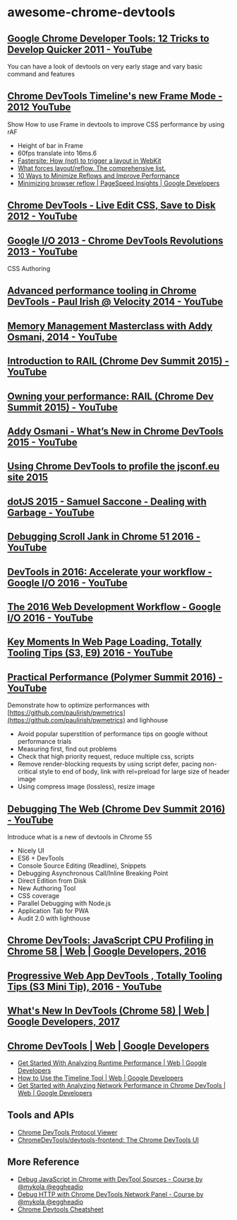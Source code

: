 # awesome-chrome-devtools

## [Google Chrome Developer Tools: 12 Tricks to Develop Quicker 2011 - YouTube](https://goo.gl/5eUL6M)

You can have a look of devtools on very early stage and vary basic command and features

## [Chrome DevTools Timeline's new Frame Mode - 2012 YouTube](https://goo.gl/4GURfD)

Show How to use Frame in devtools to improve CSS performance by using rAF

- Height of bar in Frame
- 60fps translate into 16ms.6
- [Fastersite: How (not) to trigger a layout in WebKit](https://goo.gl/SZ4WV)
- [What forces layout/reflow. The comprehensive list.](https://goo.gl/0sxy1M)
- [10 Ways to Minimize Reflows and Improve Performance](https://goo.gl/egcOSg)
- [Minimizing browser reflow  |  PageSpeed Insights  |  Google Developers](https://goo.gl/pHWSN)

##  [Chrome DevTools - Live Edit CSS, Save to Disk 2012 - YouTube](https://goo.gl/rJTUI9)

## [Google I/O 2013 - Chrome DevTools Revolutions 2013 - YouTube](https://goo.gl/0q8dY)

CSS Authoring

## [Advanced performance tooling in Chrome DevTools - Paul Irish @ Velocity 2014 - YouTube](https://goo.gl/hqCGIl)

## [Memory Management Masterclass with Addy Osmani, 2014 - YouTube](https://goo.gl/L5zCiZ)

## [Introduction to RAIL (Chrome Dev Summit 2015) - YouTube](https://goo.gl/TO0dYo)

## [Owning your performance: RAIL (Chrome Dev Summit 2015) - YouTube](https://goo.gl/Ta6nWt)

## [Addy Osmani - What’s New in Chrome DevTools 2015 - YouTube](https://goo.gl/TNIGuv) 

## [Using Chrome DevTools to profile the jsconf.eu site 2015](https://goo.gl/ANcxbd)

## [dotJS 2015 - Samuel Saccone - Dealing with Garbage - YouTube](https://goo.gl/zBhjJn)

## [Debugging Scroll Jank in Chrome 51 2016 - YouTube](https://goo.gl/4wYmtx)

## [DevTools in 2016: Accelerate your workflow - Google I/O 2016 - YouTube](https://goo.gl/O9jfnP)

## [The 2016 Web Development Workflow - Google I/O 2016 - YouTube](https://goo.gl/Xr2SEp)

## [Key Moments In Web Page Loading, Totally Tooling Tips (S3, E9) 2016 - YouTube](https://goo.gl/8Vxe8q) 

## [Practical Performance (Polymer Summit 2016) - YouTube](https://goo.gl/12yvX7)

Demonstrate how to optimize performances with [https://github.com/paulirish/pwmetrics](https://github.com/paulirish/pwmetrics) and lighhouse

- Avoid popular superstition of performance tips on google without performance trials
- Measuring first, find out problems
- Check that high priority request, reduce multiple css, scripts
- Remove render-blocking requests by using  script defer, pacing non-critical style to end of body, link with rel=preload  for large size of header image
- Using compress image (lossless), resize image

## [Debugging The Web (Chrome Dev Summit 2016) - YouTube](https://goo.gl/jkN51W)

Introduce what is a new of devtools in Chrome 55

- Nicely UI
- ES6 + DevTools
- Console Source Editing (Readline), Snippets
- Debugging Asynchronous Call/Inline Breaking Point
- Direct Edition from Disk
- New Authoring Tool
- CSS coverage
- Parallel Debugging with Node.js
- Application Tab for PWA
- Audit 2.0 with lighthouse

## [Chrome DevTools: JavaScript CPU Profiling in Chrome 58  |  Web  |  Google Developers, 2016](https://goo.gl/rqw3CM)

## [Progressive Web App DevTools , Totally Tooling Tips (S3 Mini Tip), 2016 - YouTube](https://goo.gl/UNLlcr)

## [What's New In DevTools (Chrome 58)  |  Web  |  Google Developers, 2017](https://goo.gl/EHfEaD)

## [Chrome DevTools  |  Web  |  Google Developers](https://goo.gl/ysnJXM)

- [Get Started With Analyzing Runtime Performance  |  Web  |  Google Developers](https://goo.gl/Qnu9IT)
- [How to Use the Timeline Tool  |  Web  |  Google Developers](https://goo.gl/sNoNud)
- [Get Started with Analyzing Network Performance in Chrome DevTools  |  Web  |  Google Developers](https://goo.gl/5zDgzg)

## Tools and APIs

- [Chrome DevTools Protocol Viewer](https://goo.gl/7NpJjd)
- [ChromeDevTools/devtools-frontend: The Chrome DevTools UI](https://goo.gl/1ey4iZ)

## More Reference

- [Debug JavaScript in Chrome with DevTool Sources - Course by @mykola @eggheadio](https://goo.gl/NfBQvE)
- [Debug HTTP with Chrome DevTools Network Panel - Course by @mykola @eggheadio](https://goo.gl/8BnTkA)
- [Chrome Devtools Cheatsheet](https://goo.gl/YbU3l)